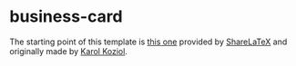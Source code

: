 # business-card
The starting point of this template is [this one](https://www.sharelatex.com/templates/other/business-card) provided by [ShareLaTeX](https://www.sharelatex.com) and originally made by [Karol Koziol](http://www.karol-koziol.net/tex/).

